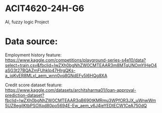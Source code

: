 # ACIT4620-24H-G6
AI, fuzzy logic Project

# Data source: 
Employment history feature: 
https://www.kaggle.com/competitions/playground-series-s4e10/data?select=train.csv&fbclid=IwZXh0bgNhZW0CMTEAAR3m8MTqUNOmYlHeO4aSG3t27BQAZmFUhklp47HlrgQKs-a_jqKvER8MLxI_aem_wnn0vq8GNdEFy5I6HQg8XA

Credit score dataset feature: 
https://www.kaggle.com/datasets/architsharma01/loan-approval-prediction-dataset?fbclid=IwZXh0bgNhZW0CMTEAAR3qB690tKMRmu3WPfOR3JX_uWnwWm5UZ8egilKtbPSOXpd80po5694E-Ew_aem_y6J4ieYEDtECW1CeA750dQ
